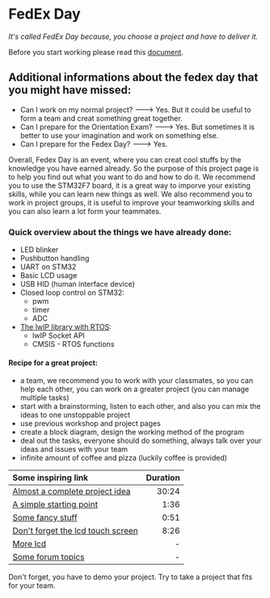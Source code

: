 # FedEx Day

*It's called FedEx Day because, you choose a project and have to deliver it.*

Before you start working please read this [document](https://docs.google.com/document/d/1FNR_Jm0eEhtq7Z_DPYTfiqPqFVs8z5YOxRZyW_Lzf28/edit#).

## Additional informations about the fedex day that you might have missed:
- Can I work on my normal project? ---> Yes. But it could be useful to form a team and creat something great together.
- Can I prepare for the Orientation Exam? ---> Yes. But sometimes it is better to use your imagination and work on something else.
- Can I prepare for the Fedex Day? ---> Yes.

Overall, Fedex Day is an event, where you can creat cool stuffs by the knowledge you have earned already. So the purpose of this
project page is to help you find out what you want to do and how to do it. We recommend you to use the STM32F7 board, it is a great way
to imporve your existing skills, while you can learn new things as well. We also recommend you to work in project groups,
it is useful to improve your teamworking skills and you can also learn a lot form your teammates.

### Quick overview about the things we have already done:
- LED blinker
- Pushbutton handling
- UART on STM32
- Basic LCD usage
- USB HID (human interface device)
- Closed loop control on STM32:
    - pwm
    - timer
    - ADC
- [The lwIP library with RTOS](https://github.com/greenfox-academy/teaching-materials/blob/hw-fedex/project/hardware/fedex/cmsis-rtos.md):
    - lwIP Socket API
    - CMSIS - RTOS functions

#### Recipe for a great project:
- a team, we recommend you to work with your classmates, so you can help each other, you can work
on a greater project (you can manage multiple tasks)
- start with a brainstorming, listen to each other, and also you can mix the ideas to one unstoppable project
- use previous workshop and project pages
- create a block diagram, design the working method of the program
- deal out the tasks, everyone should do something, always talk over your ideas and issues with your team
- infinite amount of coffee and pizza (luckily coffee is provided)

| Some inspiring link | Duration |
|:---------|-----:|
| [Almost a complete project idea](https://www.youtube.com/watch?v=lbca4T4oXWk) | 30:24 |
| [A simple starting point](https://www.youtube.com/watch?v=Cra98PCRpGI)|1:36|
| [Some fancy stuff](https://www.youtube.com/watch?v=Hg7-K06FhcI) | 0:51 |
|[Don't forget the lcd touch screen](https://www.youtube.com/watch?v=BJ6oXZlA7X8)|8:26 |
|[More lcd](http://www.embedded-wizard.de/)| -|
|[Some forum topics](http://www.openstm32.org/tiki-view_forum.php?forumId=7)|-|



Don't forget, you have to demo your project. Try to take a project that fits for your team.

